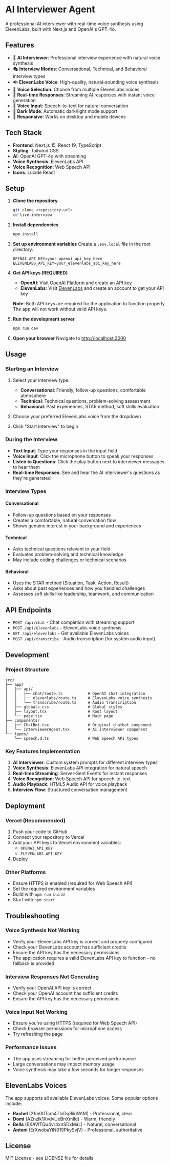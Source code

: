 # AI Interviewer Agent

A professional AI interviewer with real-time voice synthesis using ElevenLabs, built with Next.js and OpenAI's GPT-4o.

## Features

- 🎤 **AI Interviewer**: Professional interview experience with natural voice synthesis
- 🎭 **Interview Modes**: Conversational, Technical, and Behavioral interview types
- 🔊 **ElevenLabs Voice**: High-quality, natural-sounding voice synthesis
- 🎵 **Voice Selection**: Choose from multiple ElevenLabs voices
- 💬 **Real-time Responses**: Streaming AI responses with instant voice generation
- 🎤 **Voice Input**: Speech-to-text for natural conversation
- 🌙 **Dark Mode**: Automatic dark/light mode support
- 📱 **Responsive**: Works on desktop and mobile devices

## Tech Stack

- **Frontend**: Next.js 15, React 19, TypeScript
- **Styling**: Tailwind CSS
- **AI**: OpenAI GPT-4o with streaming
- **Voice Synthesis**: ElevenLabs API
- **Voice Recognition**: Web Speech API
- **Icons**: Lucide React

## Setup

1. **Clone the repository**
   ```bash
   git clone <repository-url>
   cd live-interview
   ```

2. **Install dependencies**
   ```bash
   npm install
   ```

3. **Set up environment variables**
   Create a `.env.local` file in the root directory:
   ```env
   OPENAI_API_KEY=your_openai_api_key_here
   ELEVENLABS_API_KEY=your_elevenlabs_api_key_here
   ```

4. **Get API keys (REQUIRED)**
   - **OpenAI**: Visit [OpenAI Platform](https://platform.openai.com/) and create an API key
   - **ElevenLabs**: Visit [ElevenLabs](https://elevenlabs.io/) and create an account to get your API key
   
   **Note**: Both API keys are required for the application to function properly. The app will not work without valid API keys.

5. **Run the development server**
   ```bash
   npm run dev
   ```

6. **Open your browser**
   Navigate to [http://localhost:3000](http://localhost:3000)

## Usage

### Starting an Interview
1. Select your interview type:
   - **Conversational**: Friendly, follow-up questions, comfortable atmosphere
   - **Technical**: Technical questions, problem-solving assessment
   - **Behavioral**: Past experiences, STAR method, soft skills evaluation

2. Choose your preferred ElevenLabs voice from the dropdown

3. Click "Start Interview" to begin

### During the Interview
- **Text Input**: Type your responses in the input field
- **Voice Input**: Click the microphone button to speak your responses
- **Listen to Questions**: Click the play button next to interviewer messages to hear them
- **Real-time Responses**: See and hear the AI interviewer's questions as they're generated

### Interview Types

#### Conversational
- Follow-up questions based on your responses
- Creates a comfortable, natural conversation flow
- Shows genuine interest in your background and experiences

#### Technical
- Asks technical questions relevant to your field
- Evaluates problem-solving and technical knowledge
- May include coding challenges or technical scenarios

#### Behavioral
- Uses the STAR method (Situation, Task, Action, Result)
- Asks about past experiences and how you handled challenges
- Assesses soft skills like leadership, teamwork, and communication

## API Endpoints

- `POST /api/chat` - Chat completion with streaming support
- `POST /api/elevenlabs` - ElevenLabs voice synthesis
- `GET /api/elevenlabs` - Get available ElevenLabs voices
- `POST /api/transcribe` - Audio transcription (for system audio input)

## Development

### Project Structure
```
src/
├── app/
│   ├── api/
│   │   ├── chat/route.ts           # OpenAI chat integration
│   │   ├── elevenlabs/route.ts     # ElevenLabs voice synthesis
│   │   └── transcribe/route.ts     # Audio transcription
│   ├── globals.css                 # Global styles
│   ├── layout.tsx                  # Root layout
│   └── page.tsx                    # Main page
├── components/
│   ├── ChatBot.tsx                 # Original chatbot component
│   └── InterviewerAgent.tsx        # AI interviewer component
└── types/
    └── speech.d.ts                 # Web Speech API types
```

### Key Features Implementation

1. **AI Interviewer**: Custom system prompts for different interview types
2. **Voice Synthesis**: ElevenLabs API integration for natural speech
3. **Real-time Streaming**: Server-Sent Events for instant responses
4. **Voice Recognition**: Web Speech API for speech-to-text
5. **Audio Playback**: HTML5 Audio API for voice playback
6. **Interview Flow**: Structured conversation management

## Deployment

### Vercel (Recommended)
1. Push your code to GitHub
2. Connect your repository to Vercel
3. Add your API keys to Vercel environment variables:
   - `OPENAI_API_KEY`
   - `ELEVENLABS_API_KEY`
4. Deploy

### Other Platforms
- Ensure HTTPS is enabled (required for Web Speech API)
- Set the required environment variables
- Build with `npm run build`
- Start with `npm start`

## Troubleshooting

### Voice Synthesis Not Working
- Verify your ElevenLabs API key is correct and properly configured
- Check your ElevenLabs account has sufficient credits
- Ensure the API key has the necessary permissions
- The application requires a valid ElevenLabs API key to function - no fallback is provided

### Interview Responses Not Generating
- Verify your OpenAI API key is correct
- Check your OpenAI account has sufficient credits
- Ensure the API key has the necessary permissions

### Voice Input Not Working
- Ensure you're using HTTPS (required for Web Speech API)
- Check browser permissions for microphone access
- Try refreshing the page

### Performance Issues
- The app uses streaming for better perceived performance
- Large conversations may impact memory usage
- Voice synthesis may take a few seconds for longer responses

## ElevenLabs Voices

The app supports all available ElevenLabs voices. Some popular options include:
- **Rachel** (21m00Tcm4TlvDq8ikWAM) - Professional, clear
- **Domi** (AZnzlk1XvdvUeBnXmlld) - Warm, friendly
- **Bella** (EXAVITQu4vr4xnSDxMaL) - Natural, conversational
- **Antoni** (ErXwobaYiN019PkySvjV) - Professional, authoritative

## License

MIT License - see LICENSE file for details.
